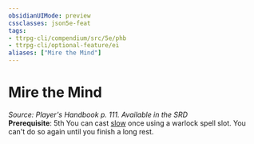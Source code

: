 ```yaml
---
obsidianUIMode: preview
cssclasses: json5e-feat
tags:
- ttrpg-cli/compendium/src/5e/phb
- ttrpg-cli/optional-feature/ei
aliases: ["Mire the Mind"]
---
```

# Mire the Mind
*Source: Player's Handbook p. 111. Available in the <span title='Systems Reference Document (5.1)'>SRD</span>*  
**Prerequisite**: 5th
You can cast [slow](Misc%20Files/CLI/compendium/spells/slow-xphb.md) once using a warlock spell slot. You can't do so again until you finish a long rest.